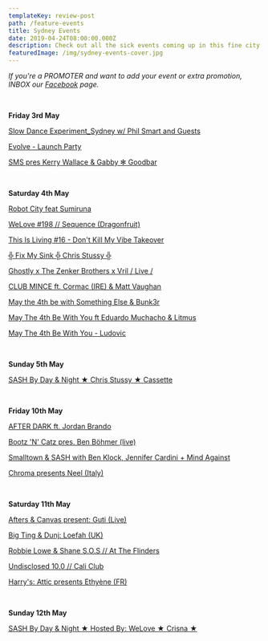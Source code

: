```yaml
---
templateKey: review-post
path: /feature-events
title: Sydney Events
date: 2019-04-24T08:00:00.000Z
description: Check out all the sick events coming up in this fine city!
featuredImage: /img/sydney-events-cover.jpg
---
```

_If you're a PROMOTER and want to add your event or extra promotion, INBOX our [Facebook](https://www.facebook.com/ravereviewz) page._

<br>

**Friday 3rd May**

[Slow Dance Experiment_Sydney w/ Phil Smart and Guests](https://www.facebook.com/events/1174559362718909/)

[Evolve - Launch Party](https://www.facebook.com/events/319685532228886/)

[SMS pres Kerry Wallace & Gabby ✻ Goodbar](https://www.facebook.com/events/2117437921710155/)

<br>

**Saturday 4th May**

[Robot City feat Sumiruna](https://www.facebook.com/events/532899183901412/)

[WeLove #198 // Sequence (Dragonfruit)](https://www.facebook.com/events/375998069675273/)

[This Is Living #16 - Don't Kill My Vibe Takeover](https://www.facebook.com/events/2201720590079567/)

[╬ Fix My Sink ╬ Chris Stussy ╬](https://www.facebook.com/events/275787029966696/)

[Ghostly x The Zenker Brothers x Vril / Live /](https://www.facebook.com/events/2267685496807311/)

[CLUB MINCE ft. Cormac (IRE) & Matt Vaughan](https://www.residentadvisor.net/events/1251462)

[May the 4th be with Something Else & Bunk3r](https://www.facebook.com/events/420222278557118/)

[May The 4th Be With You ft Eduardo Muchacho & Litmus](https://www.facebook.com/events/516218888908415/)

[May The 4th Be With You - Ludovic](https://www.facebook.com/events/352529672038234/)

<br>

**Sunday 5th May**

[SASH By Day & Night ★ Chris Stussy ★ Cassette ](https://www.facebook.com/events/354855085164945/)

<br>

**Friday 10th May**

[AFTER DARK ft. Jordan Brando](https://www.facebook.com/events/1965609826883859/)

[Bootz 'N' Catz pres. Ben Böhmer (live)](https://www.facebook.com/events/299887644038111/)

[Smalltown & SASH with Ben Klock, Jennifer Cardini + Mind Against](https://www.facebook.com/events/773886359661274/)

[Chroma presents Neel (Italy)](https://www.facebook.com/events/540150223179352/)

<br>

**Saturday 11th May**

[Afters & Canvas present: Guti (Live)](https://www.facebook.com/events/2117391475045086/)

[Big Ting & Dunj: Loefah (UK) ](https://www.facebook.com/events/2018701375102306/)

[Robbie Lowe & Shane S.O.S // At The Flinders](https://www.facebook.com/events/573971943111837/)

[Undisclosed 10.0 // Cali Club](https://www.facebook.com/events/2144745818974450/)

[Harry's: Attic presents Ethyène (FR)](https://www.facebook.com/events/1621272371337352/)

<br>

**Sunday 12th May**

[SASH By Day & Night ★ Hosted By: WeLove ★ Crisna ★](https://www.facebook.com/events/281945456082878/)
